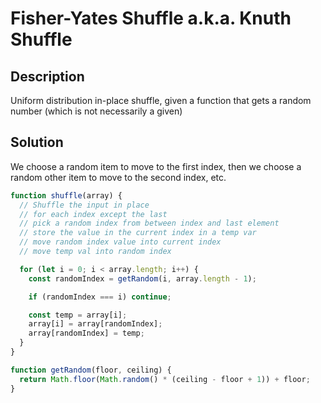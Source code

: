 # Fisher-Yates Shuffle a.k.a. Knuth Shuffle

## Description

Uniform distribution in-place shuffle, given a function that gets a random number (which is not necessarily a given)

## Solution

We choose a random item to move to the first index, then we choose a random other item to move to the second index, etc.

```js
function shuffle(array) {
  // Shuffle the input in place
  // for each index except the last
  // pick a random index from between index and last element
  // store the value in the current index in a temp var
  // move random index value into current index
  // move temp val into random index

  for (let i = 0; i < array.length; i++) {
    const randomIndex = getRandom(i, array.length - 1);

    if (randomIndex === i) continue;

    const temp = array[i];
    array[i] = array[randomIndex];
    array[randomIndex] = temp;
  }
}

function getRandom(floor, ceiling) {
  return Math.floor(Math.random() * (ceiling - floor + 1)) + floor;
}
```
